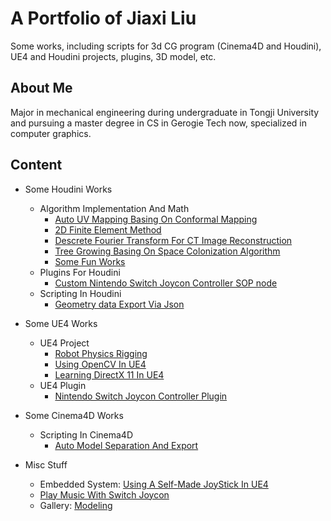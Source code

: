 # A Portfolio of Jiaxi Liu

Some works, including scripts for 3d CG program (Cinema4D and Houdini), UE4 and Houdini projects, plugins, 3D model, etc.

## About Me

Major in mechanical engineering during undergraduate in Tongji University and pursuing a master degree in CS in Gerogie Tech now, specialized in computer graphics.

## Content

- Some Houdini Works
  - Algorithm Implementation And Math
    - [Auto UV Mapping Basing On Conformal Mapping](Houdini_Project/Algorithm_And_Math/Auto_UV_Mapping)
    - [2D Finite Element Method](Houdini_Project/Algorithm_And_Math/Finite_Element_Method)
    - [Descrete Fourier Transform For CT Image Reconstruction](Houdini_Project/Algorithm_And_Math/CT_Image_Reconstruction)
    - [Tree Growing Basing On Space Colonization Algorithm](Houdini_Project/Algorithm_And_Math/Tree_Growing)
    - [Some Fun Works](Houdini_Project/Algorithm_And_Math/Some_Fun_Works)
  - Plugins For Houdini
    - [Custom Nintendo Switch Joycon Controller SOP node](Houdini_Project/Plugins/Joycon_Custom_Node)
  - Scripting In Houdini
    - [Geometry data Export Via Json](Houdini_Project/Scripts)
  
- Some UE4 Works
  - UE4 Project
    - [Robot Physics Rigging](UE4_Project/Physics_In_UE4)
    - [Using OpenCV In UE4](UE4_Project/Using_OpenCV_in_UE4)
    - [Learning DirectX 11 In UE4](UE4_Project/Learning_DirectX_11_in_UE4)
  - UE4 Plugin
    - [Nintendo Switch Joycon Controller Plugin](UE4_Project/Nintendo_Switch_Joycon_Controller_Plugin)
    
- Some Cinema4D Works
  - Scripting In Cinema4D
    - [Auto Model Separation And Export](Cinema4D_Project)
    
- Misc Stuff
  - Embedded System: [Using A Self-Made JoyStick In UE4](Misc/A_Self-Made_JoyStick)
  - [Play Music With Switch Joycon](Misc/Use_Switch_Joycon_Play_Music)
  - Gallery: [Modeling](Misc/Modelling)
    
